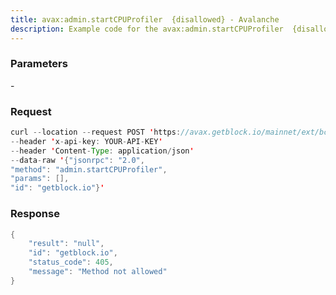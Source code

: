 ```yaml
---
title: avax:admin.startCPUProfiler  {disallowed} - Avalanche
description: Example code for the avax:admin.startCPUProfiler  {disallowed} json-rpc method. Сomplete guide on how to use avax:admin.startCPUProfiler  {disallowed} json-rpc in GetBlock.io Web3 documentation.
---
```


### Parameters


\-

### Request

``` java
curl --location --request POST 'https://avax.getblock.io/mainnet/ext/bc/C/rpc' 
--header 'x-api-key: YOUR-API-KEY' 
--header 'Content-Type: application/json' 
--data-raw '{"jsonrpc": "2.0",
"method": "admin.startCPUProfiler",
"params": [],
"id": "getblock.io"}'
```

###  Response

``` java
{
    "result": "null",
    "id": "getblock.io",
    "status_code": 405,
    "message": "Method not allowed"
}
```

